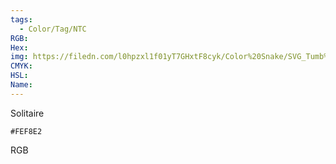 ```yaml
---
tags:
  - Color/Tag/NTC
RGB:
Hex:
img: https://filedn.com/l0hpzxl1f01yT7GHxtF8cyk/Color%20Snake/SVG_Tumb%20Mass%20No%20Name/FEF8E2.svg
CMYK:
HSL:
Name:
---
```

Solitaire
```palette
#FEF8E2
```
RGB
